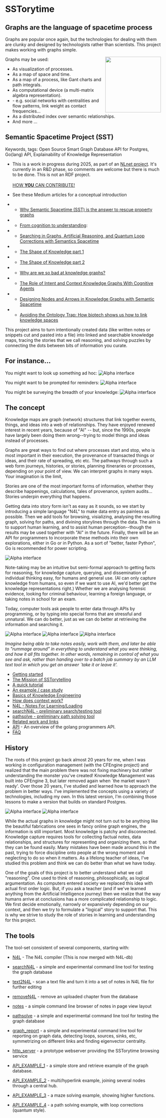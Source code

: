 
<!--
 SSTorytime - a ChiTek-i project by Mark Burgess

 Semantic Spacetime Story graph database library over postgresql (SSTorytime)
 This is an NLnet sponsored project, See https://nlnet.nl/project/SmartSemanticDataLookup/

-->

# SSTorytime

## Graphs are the language of spacetime process

Graphs are popular once again, but the technologies for dealing with them are clunky and designed by
technologists rather than scientists. This project makes working with graphs simple. 

<div>
<a href="https://www.amazon.com/dp/1797773704/ref=sr_1_fkmrnull_1?keywords=smart+space+time+burgess&qid=1551778123&s=gateway&sr=8-1-fkmrnull"><img width="180" align="right" src="https://github.com/markburgess/SSTorytime/blob/main/docs/figs/SmartSpaceTime.jpg"></a>

Graphs may be used:

<ul>
<li> As visualization of processes.
<li> As a map of space and time.
<li> As a map of a process, like Gant charts and path integrals.
<li> As computational device (a multi-matrix algebra representation). 
<li> - e.g. social networks with centralities and flow patterns, link weight as contact frequencies...
<li> As a distributed index over semantic relationships.
<li> And more ...
</ul>
</div>

## Semantic Spacetime Project (SST)

 Keywords, tags: Open Source Smart Graph Database API for Postgres, Go(lang) API, Explainability of Knowledge Representation

* This is a work in progress during 2025, as part of an [NLnet project](https://nlnet.nl/project/SmartSemanticDataLookup/). It's currently in an R&D phase, so comments are welcome but there is much to be done. This is not an RDF project. <br><br> [HOW **YOU** CAN CONTRIBUTE!](docs/howtocontribute.md)

* See these Medium articles for a conceptual introduction
* * [Why Semantic Spacetime (SST) is the answer to rescue property graphs](https://medium.com/@mark-burgess-oslo-mb/why-semantic-spacetime-sst-is-the-answer-to-rescue-property-graphs-2c004fe705b2)
* * [From cognition to understanding](https://medium.com/@mark-burgess-oslo-mb/from-cognition-to-understanding-677e3b7485de): 
* * [Searching in Graphs, Artificial Reasoning, and Quantum Loop Corrections with Semantics Spacetime](https://medium.com/@mark-burgess-oslo-mb/searching-in-graphs-artificial-reasoning-and-quantum-loop-corrections-with-semantics-spacetime-ea8df54ba1c5)
* * [The Shape of Knowledge part 1](https://medium.com/@mark-burgess-oslo-mb/semantic-spacetime-1-the-shape-of-knowledge-86daced424a5)
* * [The Shape of Knowledge part 2](https://medium.com/@mark-burgess-oslo-mb/semantic-spacetime-2-why-you-still-cant-find-what-you-re-looking-for-922d113177e7)
* * [Why are we so bad at knowledge graphs?](https://medium.com/@mark-burgess-oslo-mb/why-are-we-so-bad-at-knowledge-graphs-55be5aba6df5)
* * [The Role of Intent and Context Knowledge Graphs With Cognitive Agents](https://medium.com/@mark-burgess-oslo-mb/the-role-of-intent-and-context-knowledge-graphs-with-cognitive-agents-fb45d8dfb34d)
* * [Designing Nodes and Arrows in Knowledge Graphs with Semantic Spacetime](https://medium.com/@mark-burgess-oslo-mb/designing-nodes-and-arrows-in-knowledge-graphs-with-semantic-spacetime-0992b9cae595)
* * [Avoiding the Ontology Trap: How biotech shows us how to link knowledge spaces](https://medium.com/@mark-burgess-oslo-mb/avoiding-the-ontology-trap-how-biotech-shows-us-how-to-link-knowledge-spaces-654bcbb9122a)

This project aims to turn intentionally created data (like written
notes or snippets cut and pasted into a file) into linked and
searchable knowledge maps, tracing the stories that we call reasoning,
and solving puzzles by connecting the dots between bits of information
you curate.

## For instance...

You might want to look up something ad hoc:
![Alpha interface](https://github.com/markburgess/SSTorytime/blob/main/docs/figs/front.png 'Testing a web interface')

You might want to be prompted for reminders:
![Alpha interface](https://github.com/markburgess/SSTorytime/blob/main/docs/figs/reminder.png 'Testing a web interface')

You might be surveying the breadth of your knowledge:
![Alpha interface](https://github.com/markburgess/SSTorytime/blob/main/docs/figs/TOC.png 'Testing a web interface')

## The concept

Knowledge maps are graph (network) structures that link together
events, things, and ideas into a web of relationships. They have enjoyed renewed
interest in recent years, because of "AI" -- but, since the 1990s, people have largely been
doing them wrong--trying to model things and ideas instead of processes.

Graphs are great ways to find out where processes start and stop, who
is most important in their execution, the provenance of transacted
things or ideas, and their rate of spreading, etc etc.  The pathways
through such a web form journeys, histories, or stories, planning
itineraries or processes, depending on your point of view.  We can
interpret graphs in many ways. Your imagination is the limit,

Stories are one of the most important forms of information, whether they
describe happenings, calculations, tales of provenance, system audits... Stories
underpin everything that happens.

Getting data into story form isn't as easy as it sounds, so we start
by introducing a simple language "N4L" to make data entry as painless
as possible.  Then we add tools for browsing, visializing, analysing
the resulting graph, solving for paths, and divining storylines
through the data. The aim is to support human learning, and to assist
human perception--though the results may be used together with "AI" in the future.
Finally, there will be an API for programmers to incorporate these methods
into their own explorations, either in Go or in Python. As a sort of "better, faster Python",
Go is recommended for power scripting.

![Alpha interface](https://github.com/markburgess/SSTorytime/blob/main/docs/figs/graph.png 'Testing a web interface')

Note-taking may be an intuitive but semi-formal approach to
getting facts for reasoning, for knowledge capture, querying, and
dissemination of individual thinking easy, for humans and general
use. (AI can only capture knowledge from humans, so even if we want to
use AI, we'd better get the knowledge representations right.)  Whether
we are analysing forensic evidence, looking for criminal behaviour,
learning a foreign language, or taking notes in school for an exam.

Today, computer tools ask people to enter data through APIs by programming,
or by typing into special forms that are stressful and unnatural. We can do better,
just as we can do better at retrieving the information and searching it.

![Alpha interface](https://github.com/markburgess/SSTorytime/blob/main/docs/figs/last.png 'Testing a web interface')
![Alpha interface](https://github.com/markburgess/SSTorytime/blob/main/docs/figs/webapp1.png 'Testing a web interface')
![Alpha interface](https://github.com/markburgess/SSTorytime/blob/main/docs/figs/webapp6.png 'Testing a web interface')


*Imagine being able to take notes easily, work with them, and later be
able to "rummage around" in everything to understand what you were
thinking, and how it all fits together.  In other words, remaining in
control of what you see and ask, rather than handing over to a batch
job summary by an LLM text tool in which you get an answer `take it or leave it'.*

* [Getting started](docs/README.md)
* [The Mission of SSTorytelling](docs/Storytelling.md)
* [A quick tutorial](docs/Tutorial.md)
* [An example / case study](docs/example.md)
* [Basics of Knowledge Engineering](docs/KnowledgeAndLearning.md)
* [How does context work?](docs/howdoescontextwork.md)
* [N4L - Notes For Learning/Loading](docs/N4L.md)
* [searchN4L - preliminary search/testing tool](docs/searchN4L.md)
* [pathsolve - preliminary path solving tool](docs/pathsolve.md)
* [Related work and links](docs/outreach.md)
* [API](docs/API.md) - An overview of the golang programmers API.
* [FAQ](docs/FAQ.md)

## History

The roots of this project go back almost 20 years for me, when I was working in configuration
management (with the CFEngine project) and realized that the main problem there was not
fixing machinery but rather understanding the monster you've created! Knowledge Management
was built into CFEngine 3, but later removed again when `the market wasn't ready'. Over those
20 years, I've studied and learned how to approach the problem in better ways. I've implemented
the concepts using a variety of technologies, including my own. In this latest version, I'm
combining those lessons to make a version that builds on standard Postgres.


![Alpha interface](https://github.com/markburgess/SSTorytime/blob/main/docs/figs/webapp4.png 'Testing a web interface')
![Alpha interface](https://github.com/markburgess/SSTorytime/blob/main/docs/figs/Alice.png 'Testing a web interface')

While the actual graphs in knowledge might not turn out to be anything like the beautiful
fabrications one sees in fancy online graph engines, the information is still important.
Most knowledge is patchy and disconnected.
Knowledge capture requires tools for collecting factual notes, data
relationships, and structures for representing and organizing them, so
that they can be found easily. Many mistakes have been made around
this in the past, trying to force discipline onto people at the wrong
moment and neglecting to do so when it matters. As a lifelong teacher
of ideas, I've studied this problem and think we can do better than
what we have today.

One of the goals of this project is to better understand what we call "reasoning".
One used to think of reasoning, philosophically, as logical argumentation. As computers
entered society we replaced this idea with actual first order logic. But, if you ask
a teacher (and if we've learned anything from the Artificial Intelligence journey)
then we realize that the way humans arrive at conclusions has a more complicated
relationship to logic. We first decide emotionally, narrowly or expansively depending
on our context, and then we try to formulate a "logical" story to support that.
This is why we strive to study the role of stories in learning and understanding for this project.

## The tools

The tool-set consistent of several components, starting with:

* [N4L](docs/N4L.md) - The N4L compiler (This is now merged with N4L-db)

* [searchN4L](docs/searchN4L.md) - a simple and experimental command line tool for testing the graph database

* [text2N4L](docs/text2N4L.md) - scan a text file and turn it into a set of notes in N4L file for further editing

* [removeN4L](docs/removeN4L.md) - remove an uploaded chapter from the database

* [notes](docs/notes.md) - a simple command line browser of notes in page view layout

* [pathsolve](docs/pathsolve.md) - a simple and experimental command line tool for testing the graph database

* [graph_report](docs/graph_report.md) - a simple and experimental command line tool for reporting on graph data, detecting loops, sources, sinks, etc, symmetrizing on different links and finding eigenvector centrality.

* [http_server](docs/Tutorial.md) - a prototype webserver providing the SSTorytime browsing service

* [API_EXAMPLE_1](src/API_EXAMPLE_1.go) - a simple store and retrieve example of the graph database.

* [API_EXAMPLE_2](src/API_EXAMPLE_2.go) - multi/hyperlink example, joining several nodes through a central hub.

* [API_EXAMPLE_3](src/API_EXAMPLE_3.go) - a maze solving example, showing higher functions.

* [API_EXAMPLE_4](src/API_EXAMPLE_4.go) - a path solving example, with loop corrections (quantum style).



